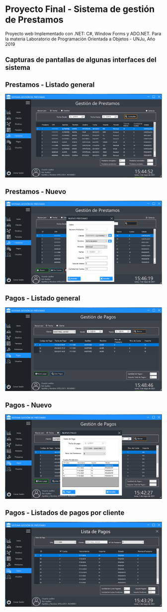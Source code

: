 # Proyecto Final - Sistema de gestión de Prestamos
Proyecto web Implementado con .NET: C#, Window Forms y ADO.NET. 
Para la materia Laboratorio de Programación Orientada a Objetos - UNJu, Año 2019

## Capturas de pantallas de algunas interfaces del sistema

## Prestamos - Listado general
<img src="./screenshot/lpoo1-4.PNG" alt="" width="600"/>

## Prestamos - Nuevo
<img src="./screenshot/lpoo1-5.PNG" alt="" width="600"/>

## Pagos - Listado general
<img src="./screenshot/lpoo1-1.PNG" alt="" width="600"/>

## Pagos - Nuevo
<img src="./screenshot/lpoo1-2.PNG" alt="" width="600"/>

## Pagos - Listados de pagos por cliente
<img src="./screenshot/lpoo1-3.PNG" alt="" width="600"/>
